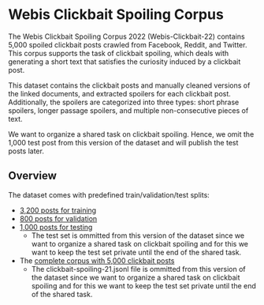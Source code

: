 # Webis Clickbait Spoiling Corpus

The Webis Clickbait Spoiling Corpus 2022 (Webis-Clickbait-22) contains 5,000 spoiled clickbait posts crawled from Facebook, Reddit, and Twitter.
This corpus supports the task of clickbait spoiling, which deals with generating a short text that satisfies the curiosity induced by a clickbait post.

This dataset contains the clickbait posts and manually cleaned versions of the linked documents, and extracted spoilers for each clickbait post.
Additionally, the spoilers are categorized into three types: short phrase spoilers, longer passage spoilers, and multiple non-consecutive pieces of text.

We want to organize a shared task on clickbait spoiling. Hence, we omit the 1,000 test post from this version of the dataset and will publish the test posts later.

## Overview

The dataset comes with predefined train/validation/test splits:

- [3,200 posts for training](training.jsonl)
- [800 posts for validation](validation.jsonl)
- [1,000 posts for testing](test.jsonl)
  - The test set is ommitted from this version of the dataset since we want to organize a shared task on clickbait spoiling and for this we want to keep the test set private until the end of the shared task.
- The [complete corpus with 5,000 clickbait posts](clickbait-spoiling-21.jsonl)
  - The clickbait-spoiling-21.jsonl file is ommitted from this version of the dataset since we want to organize a shared task on clickbait spoiling and for this we want to keep the test set private until the end of the shared task.
